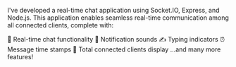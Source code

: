 I've developed a real-time chat application using Socket.IO, Express, and Node.js. This application enables seamless real-time communication among all connected clients, complete with:

💬 Real-time chat functionality
🔔 Notification sounds
✍️ Typing indicators
⏰ Message time stamps
👥 Total connected clients display
…and many more features!
